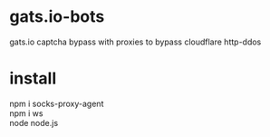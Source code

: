# gats.io-bots
gats.io captcha bypass with proxies to bypass cloudflare http-ddos


# install
npm i socks-proxy-agent <br>
npm i ws <br>
node node.js
